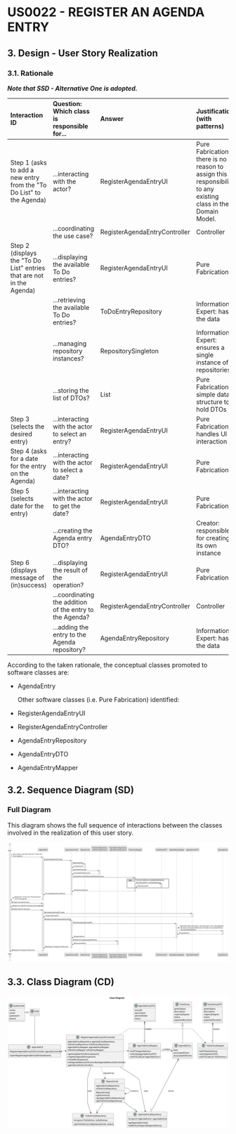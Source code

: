 # US0022 - REGISTER AN AGENDA ENTRY

## 3. Design - User Story Realization 

### 3.1. Rationale

_**Note that SSD - Alternative One is adopted.**_

| Interaction ID                                                                                                     | Question: Which class is responsible for...                | Answer                          | Justification (with patterns)                                                                                            |
|:-------------------------------------------------------------------------------------------------------------------|:-----------------------------------------------------------|:--------------------------------|:-------------------------------------------------------------------------------------------------------------------------|
| Step 1 (asks to add a new entry from the "To Do List" to the Agenda)                                               | ...interacting with the actor?                             | RegisterAgendaEntryUI           | Pure Fabrication: there is no reason to assign this responsibility to any existing class in the Domain Model.            |
|                                                                                                                    | ...coordinating the use case?                              | RegisterAgendaEntryController   | Controller                                                                                                               |
| Step 2 (displays the "To Do List" entries that are not in the Agenda)                                              | ...displaying the available To Do entries?                 | RegisterAgendaEntryUI           | Pure Fabrication                                                                                                         |
|                                                                                                                    | ...retrieving the available To Do entries?                 | ToDoEntryRepository             | Information Expert: has the data                                                                                          |
|                                                                                                                    | ...managing repository instances?                          | RepositorySingleton             | Information Expert: ensures a single instance of repositories                                                             |
|                                                                                                                    | ...storing the list of DTOs?                               | List<ToDoEntryDTO>              | Pure Fabrication: simple data structure to hold DTOs                                                                     |
| Step 3 (selects the desired entry)                                                                                 | ...interacting with the actor to select an entry?          | RegisterAgendaEntryUI           | Pure Fabrication: handles UI interaction                                                                                 |
| Step 4 (asks for a date for the entry on the Agenda)                                                               | ...interacting with the actor to select a date?            | RegisterAgendaEntryUI           | Pure Fabrication                                                                                                         |
| Step 5 (selects date for the entry)                                                                                | ...interacting with the actor to get the date?             | RegisterAgendaEntryUI           | Pure Fabrication                                                                                                         |
|                                                                                                                    | ...creating the Agenda entry DTO?                          | AgendaEntryDTO                  | Creator: responsible for creating its own instance                                                                       |
| Step 6 (displays message of (in)success)                                                                           | ...displaying the result of the operation?                 | RegisterAgendaEntryUI           | Pure Fabrication                                                                                                         |
|                                                                                                                    | ...coordinating the addition of the entry to the Agenda?   | RegisterAgendaEntryController   | Controller                                                                                                               |
|                                                                                                                    | ...adding the entry to the Agenda repository?              | AgendaEntryRepository           | Information Expert: has the data                                                                                          |

According to the taken rationale, the conceptual classes promoted to software classes are: 

* AgendaEntry


  Other software classes (i.e. Pure Fabrication) identified: 

*  RegisterAgendaEntryUI
*  RegisterAgendaEntryController
*  AgendaEntryRepository
*  AgendaEntryDTO
*  AgendaEntryMapper


## 3.2. Sequence Diagram (SD)
### Full Diagram

This diagram shows the full sequence of interactions between the classes involved in the realization of this user story.

![Class Diagram](svg/us022-sequence-diagram-full.svg)

## 3.3. Class Diagram (CD)

![Sequence Diagram - Full](svg/us022-class-diagram-Class_Diagram.svg)
